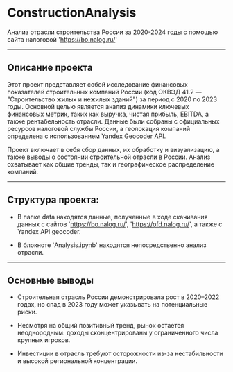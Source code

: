 # ConstructionAnalysis

Анализ отрасли строительства России за 2020-2024 годы c помощью сайта налоговой 'https://bo.nalog.ru/'

---
## Описание проекта

Этот проект представляет собой исследование финансовых показателей строительных компаний России 
(код ОКВЭД 41.2 — "Строительство жилых и нежилых зданий") за период с 2020 по 2023 годы. Основной 
целью является анализ динамики ключевых финансовых метрик, таких как выручка, чистая прибыль, EBITDA, 
а также рентабельность отрасли. Данные были собраны с официальных ресурсов налоговой службы России, а геолокация 
компаний определена с использованием Yandex Geocoder API.

Проект включает в себя сбор данных, их обработку и визуализацию, а также выводы о состоянии строительной отрасли 
в России. Анализ охватывает как общие тренды, так и географическое распределение компаний.

---
## Структура проекта:

- В папке data находятся данные, полученные в ходе скачивания данных с сайтов 'https://bo.nalog.ru/', 'https://ofd.nalog.ru/', а также 
с Yandex API geocoder.

- В блокноте 'Analysis.ipynb' находятся непосредственно анализ отрасли.

---
## Основные выводы

- Строительная отрасль России демонстрировала рост в 2020–2022 годах, но спад в 2023 году может указывать на потенциальные риски.

- Несмотря на общий позитивный тренд, рынок остается неоднородным: доходы сконцентрированы у ограниченного числа крупных игроков.

- Инвестиции в отрасль требуют осторожности из-за нестабильности и высокой региональной концентрации.
